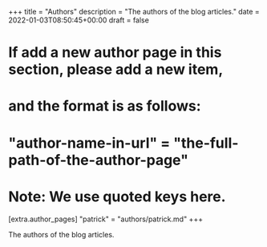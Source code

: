 +++
title = "Authors"
description = "The authors of the blog articles."
date = 2022-01-03T08:50:45+00:00
draft = false

# If add a new author page in this section, please add a new item,
# and the format is as follows:
#
# "author-name-in-url" = "the-full-path-of-the-author-page"
#
# Note: We use quoted keys here.
[extra.author_pages]
"patrick" = "authors/patrick.md"
+++

The authors of the blog articles.
